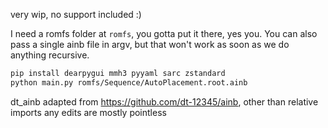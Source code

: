 very wip, no support included :)

I need a romfs folder at `romfs`, you gotta put it there, yes you. You can also pass a single ainb file in argv, but that won't work as soon as we do anything recursive.

```sh
pip install dearpygui mmh3 pyyaml sarc zstandard
python main.py romfs/Sequence/AutoPlacement.root.ainb
```

dt_ainb adapted from https://github.com/dt-12345/ainb, other than relative imports any edits are mostly pointless

